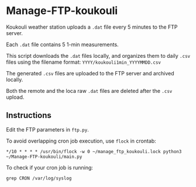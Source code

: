 # Manage-FTP-koukouli

Koukouli weather station uploads a ```.dat``` file every 5 minutes to the FTP server.

Each ```.dat``` file contains 5 1-min measurements.

This script downloads the ```.dat``` files locally, and organizes them to daily ```.csv``` files using the filename format: `YYYY/koukouli1min_YYYYMMDD.csv`

The generated ```.csv``` files are uploaded to the FTP server and archived locally.

Both the remote and the loca raw ```.dat``` files are deleted after the ```.csv``` upload.



## Instructions

Edit the FTP parameters in ```ftp.py```. 

To avoid overlapping cron job execution, use ```flock``` in crontab:

```
*/10 * * * * /usr/bin/flock -w 0 ~/manage_ftp_koukouli.lock python3 ~/Manage-FTP-koukouli/main.py
```

To check if your cron job is running:

```
grep CRON /var/log/syslog
```
